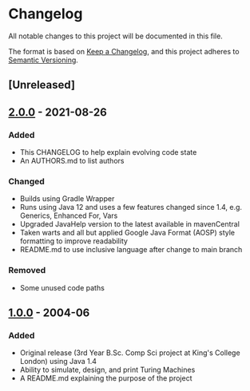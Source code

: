 # Changelog
All notable changes to this project will be documented in this file.

The format is based on [Keep a Changelog](https://keepachangelog.com/en/1.0.0/),
and this project adheres to [Semantic Versioning](https://semver.org/spec/v2.0.0.html).

## [Unreleased]

## [2.0.0] - 2021-08-26
### Added
- This CHANGELOG to help explain evolving code state 
- An AUTHORS.md to list authors
### Changed
- Builds using Gradle Wrapper
- Runs using Java 12 and uses a few features changed since 1.4, e.g. Generics, Enhanced For, Vars
- Upgraded JavaHelp version to the latest available in mavenCentral
- Taken warts and all but applied Google Java Format (AOSP) style formatting to improve readability
- README.md to use inclusive language after change to main branch
### Removed
- Some unused code paths

## [1.0.0] - 2004-06
### Added
- Original release (3rd Year B.Sc. Comp Sci project at King's College London) using Java 1.4
- Ability to simulate, design, and print Turing Machines
- A README.md explaining the purpose of the project

[2.0.0]: https://github.com/blacish/visuturing/compare/v1.0.0...v2.0.0
[1.0.0]: https://github.com/blacish/visuturing/releases/tag/v1.0.0